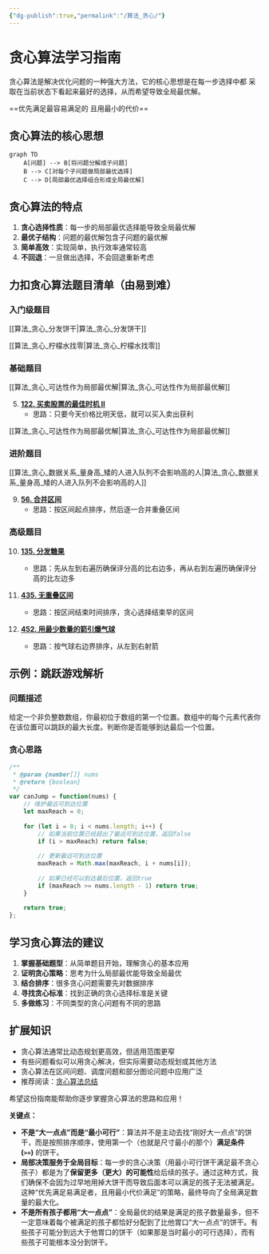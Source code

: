 ```yaml
---
{"dg-publish":true,"permalink":"/算法_贪心/"}
---
```





# 贪心算法学习指南

贪心算法是解决优化问题的一种强大方法，它的核心思想是在每一步选择中都
采取在当前状态下看起来最好的选择，从而希望导致全局最优解。

==优先满足最容易满足的 且用最小的代价==

## 贪心算法的核心思想

```mermaid
graph TD
    A[问题] --> B[将问题分解成子问题]
    B --> C[对每个子问题做局部最优选择]
    C --> D[局部最优选择组合形成全局最优解]
```

## 贪心算法的特点

1. **贪心选择性质**：每一步的局部最优选择能导致全局最优解
2. **最优子结构**：问题的最优解包含子问题的最优解
3. **简单高效**：实现简单，执行效率通常较高
4. **不回退**：一旦做出选择，不会回退重新考虑

## 力扣贪心算法题目清单（由易到难）

### 入门级题目
[[算法_贪心_分发饼干\|算法_贪心_分发饼干]]

[[算法_贪心_柠檬水找零\|算法_贪心_柠檬水找零]]

### 基础题目
[[算法_贪心_可达性作为局部最优解\|算法_贪心_可达性作为局部最优解]]

5. **[122. 买卖股票的最佳时机 II](https://leetcode.cn/problems/best-time-to-buy-and-sell-stock-ii/)**
   - 思路：只要今天价格比明天低，就可以买入卖出获利

[[算法_贪心_可达性作为局部最优解\|算法_贪心_可达性作为局部最优解]]

### 进阶题目


[[算法_贪心_数据关系_量身高_矮的人进入队列不会影响高的人\|算法_贪心_数据关系_量身高_矮的人进入队列不会影响高的人]]

9. **[56. 合并区间](https://leetcode.cn/problems/merge-intervals/)**
   - 思路：按区间起点排序，然后逐一合并重叠区间

### 高级题目
10. **[135. 分发糖果](https://leetcode.cn/problems/candy/)**
    - 思路：先从左到右遍历确保评分高的比右边多，再从右到左遍历确保评分高的比左边多

11. **[435. 无重叠区间](https://leetcode.cn/problems/non-overlapping-intervals/)**
    - 思路：按区间结束时间排序，贪心选择结束早的区间

12. **[452. 用最少数量的箭引爆气球](https://leetcode.cn/problems/minimum-number-of-arrows-to-burst-balloons/)**
    - 思路：按气球右边界排序，从左到右射箭

## 示例：跳跃游戏解析

### 问题描述
给定一个非负整数数组，你最初位于数组的第一个位置。数组中的每个元素代表你在该位置可以跳跃的最大长度。判断你是否能够到达最后一个位置。

### 贪心思路
```javascript
/**
 * @param {number[]} nums
 * @return {boolean}
 */
var canJump = function(nums) {
    // 维护最远可到达位置
    let maxReach = 0;
  
    for (let i = 0; i < nums.length; i++) {
        // 如果当前位置已经超出了最远可到达位置，返回false
        if (i > maxReach) return false;
      
        // 更新最远可到达位置
        maxReach = Math.max(maxReach, i + nums[i]);
      
        // 如果已经可以到达最后位置，返回true
        if (maxReach >= nums.length - 1) return true;
    }
  
    return true;
};
```

## 学习贪心算法的建议
1. **掌握基础题型**：从简单题目开始，理解贪心的基本应用
2. **证明贪心策略**：思考为什么局部最优能导致全局最优
3. **结合排序**：很多贪心问题需要先对数据排序
4. **寻找贪心标准**：找到正确的贪心选择标准是关键
5. **多做练习**：不同类型的贪心问题有不同的思路

## 扩展知识
- 贪心算法通常比动态规划更高效，但适用范围更窄
- 有些问题看似可以用贪心解决，但实际需要动态规划或其他方法
- 贪心算法在区间问题、调度问题和部分图论问题中应用广泛
- 推荐阅读：[贪心算法总结](https://leetcode.cn/circle/article/GXWYg7/)

希望这份指南能帮助你逐步掌握贪心算法的思路和应用！

**关键点：**

- **不是“大一点点”而是“最小可行”**：算法并不是主动去找“刚好大一点点”的饼干，而是按照排序顺序，使用第一个（也就是尺寸最小的那个）**满足条件 (`>=`)** 的饼干。
- **局部决策服务于全局目标**：每一步的贪心决策（用最小可行饼干满足最不贪心孩子）都是为了**保留更多（更大）的可能性**给后续的孩子。通过这种方式，我们确保不会因为过早地用掉大饼干而导致后面本可以满足的孩子无法被满足。这种“优先满足易满足者，且用最小代价满足”的策略，最终导向了全局满足数量的最大化。
- **不是所有孩子都用“大一点点”**：全局最优的结果是满足的孩子数量最多，但不一定意味着每个被满足的孩子都恰好分配到了比他胃口“大一点点”的饼干。有些孩子可能分到远大于他胃口的饼干（如果那是当时最小的可行选择），而有些孩子可能根本没分到饼干。